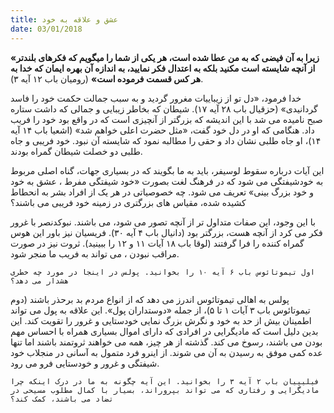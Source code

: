 ```yaml
---
title: عشق و علاقه به خود
date: 03/01/2018
---
```


**«زیرا به آن فیضی که به من عطا شده است، هر یکی از شما را میگویم که فکرهای بلندتر از آنچه شایسته است مکنید بلکه به اعتدال فکر نمایید، به اندازه آن بهره ایمان که خدا به هر کس قسمت فرموده است»** (رومیان باب ۱۲ آیه ۳).

خدا فرمود، «دل تو از زیباییات مغرور گردید و به سبب جمالت حکمت خود را فاسد گردانیدی» (حزقیال باب ۲۸ آیه ۱۷). شیطان که بخاطر زیبایی و جمالی که داشت ستاره صبح نامیده می شد با این اندیشه که بزرگتر از آنچیزی است که در واقع بود خود را فریب داد. هنگامی که او در دل خود گفت، «مثل حضرت اعلی خواهم شد» (اشعیا باب ۱۴ آیه ۱۴)، او جاه طلبی نشان داد و حقی را مطالبه نمود که شایسته آن نبود. خود فریبی و جاه طلبی دو خصلت شیطان گمراه بودند.

این آیات درباره سقوط لوسیفر، باید به ما بگویند که در بسیاری جهات، گناه اصلی مربوط به خودشیفتگی می شود که در فرهنگ لغت بصورت «خود شیفتگی مفرط ، عشق به خود و خود بزرگ بینی» تعریف می شود. چه خصوصیاتی در هر یک از افراد بشر به انحطاط کشیده شده، مقیاس های بزرگتری در زمینه خود فریبی می باشند؟

با این وجود، این صفات متداول تر از آنچه تصور می شود، می باشند. نبوکدنصر با غرور فکر می کرد از آنچه هست، بزرگتر بود (دانیال باب ۴ آیه ۳۰). فریسیان نیز باور این هوس گمراه کننده را فرا گرفتند (لوقا باب ۱۸ آیات ۱۱ و ۱۲ را ببینید). ثروت نیز در صورت مراقب نبودن ، می تواند به فریب ما منجر شود.

`اول تیموتائوس باب ۶ آیه ۱۰ را بخوانید. پولس در اینجا در مورد چه خطری هشدار می دهد؟`

پولس به اهالی تیموتائوس اندرز می دهد که از انواع مردم بد برحذر باشند (دوم تیموتائوس باب ۳ آیات ۱ تا ۵)، از جمله «دوستداران پول». این علاقه به پول می تواند اطمینان بیش از حد به خود و نگرش بزرگ نمایی خودستایی و غرور را تقویت کند. این بدین دلیل است که مادیگرایی در افرادی که دارای اموال بسیاری همراه با احساس مهم بودن می باشند، رسوخ می کند. گذشته از هر چیز، همه می خواهند ثروتمند باشند اما تنها عده کمی موفق به رسیدن به آن می شوند. از اینرو فرد متمول به آسانی در منجلاب خود شیفتگی و غرور و خودستایی فرو می رود.

`فیلیپیان باب ۲ آیه ۳ را بخوانید. این آیه چگونه به ما در درک اینکه چرا مادیگرایی و رفتاری که می تواند بپروراند، بسیار با کمال مطلوب مسیحی در تضاد می باشند، کمک کند؟`